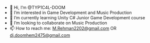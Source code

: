 - 👋 Hi, I’m @TYP1C4L-DOOM
- 👀 I’m interested in Game Development and Music Production
- 🌱 I’m currently learning Unity C# Junior Game Development course
- 💞️ I’m looking to collaborate on Music Production
- 📫 How to reach me: M.Rehman2202@gmail.com OR dj.doomhem2475@gmail.com

<!---
TYP1C4L-DOOM/TYP1C4L-DOOM is a ✨ special ✨ repository because its `README.md` (this file) appears on your GitHub profile.
You can click the Preview link to take a look at your changes.
--->
